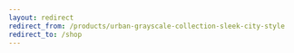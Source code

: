 ```yaml
---
layout: redirect
redirect_from: /products/urban-grayscale-collection-sleek-city-style
redirect_to: /shop
---
```

